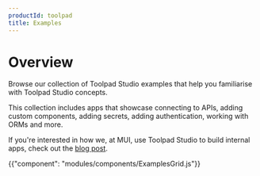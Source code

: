 ```yaml
---
productId: toolpad
title: Examples
---
```


# Overview

<p class="description">Browse our collection of Toolpad Studio examples that help you familiarise with Toolpad Studio concepts.</p>

<!-- #default-branch-switch -->

This collection includes apps that showcase connecting to APIs, adding custom components, adding secrets, adding authentication, working with ORMs and more.

If you're interested in how we, at MUI, use Toolpad Studio to build internal apps, check out the [blog post](https://mui.com/blog/toolpad-use-cases/).

{{"component": "modules/components/ExamplesGrid.js"}}
